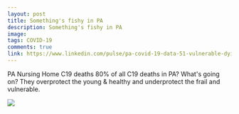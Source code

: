 ```yaml
---
layout: post
title: Something's fishy in PA
description: Something's fishy in PA
image: 
tags: COVID-19
comments: true
link: https://www.linkedin.com/pulse/pa-covid-19-data-51-vulnerable-dying-questionable-claire-smyth/
---
```

PA Nursing Home C19 deaths 80% of all C19 deaths in PA? What's going on?
They overprotect the young & healthy and underprotect the frail and
vulnerable.

![](https://lh3.googleusercontent.com/JOoZu_py87tCpWoM_-e16WtKOyT5T6hYnrJb-F4InZV1K5sCnwIoDpm0eD0CDRrlLiXanpjaEJ9nY9yq6uF_R20VBSUXbCwnpMoNEASVV5tRq9XG9lws=w1280)
